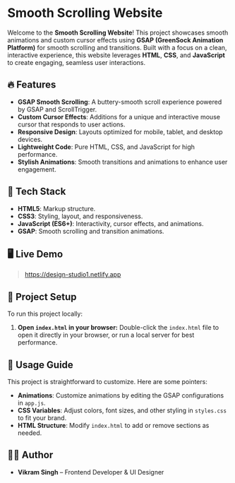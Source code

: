 

# Smooth Scrolling Website

Welcome to the **Smooth Scrolling Website**! This project showcases smooth animations and custom cursor effects using **GSAP (GreenSock Animation Platform)** for smooth scrolling and transitions. Built with a focus on a clean, interactive experience, this website leverages **HTML**, **CSS**, and **JavaScript** to create engaging, seamless user interactions.

## 🔥 Features

- **GSAP Smooth Scrolling**: A buttery-smooth scroll experience powered by GSAP and ScrollTrigger.
- **Custom Cursor Effects**: Additions for a unique and interactive mouse cursor that responds to user actions.
- **Responsive Design**: Layouts optimized for mobile, tablet, and desktop devices.
- **Lightweight Code**: Pure HTML, CSS, and JavaScript for high performance.
- **Stylish Animations**: Smooth transitions and animations to enhance user engagement.

## 🎨 Tech Stack

- **HTML5**: Markup structure.
- **CSS3**: Styling, layout, and responsiveness.
- **JavaScript (ES6+)**: Interactivity, cursor effects, and animations.
- **GSAP**: Smooth scrolling and transition animations.

## 🖥️ Live Demo

> https://design-studio1.netlify.app

## 📁 Project Setup

To run this project locally:
   
1. **Open `index.html` in your browser:**
   Double-click the `index.html` file to open it directly in your browser, or run a local server for best performance.

## 🎯 Usage Guide

This project is straightforward to customize. Here are some pointers:

- **Animations**: Customize animations by editing the GSAP configurations in `app.js`.
- **CSS Variables**: Adjust colors, font sizes, and other styling in `styles.css` to fit your brand.
- **HTML Structure**: Modify `index.html` to add or remove sections as needed.

## 👨‍💻 Author

- **Vikram Singh** – Frontend Developer & UI Designer




